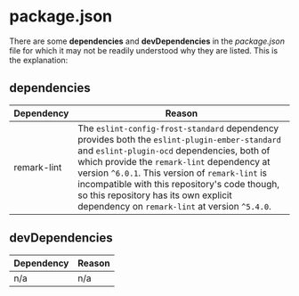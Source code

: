 # package.json

There are some **dependencies** and **devDependencies** in the _package.json_ file for which it may not be readily 
understood why they are listed. This is the explanation:

## dependencies

Dependency | Reason
--- | ---
remark-lint | The `eslint-config-frost-standard` dependency provides both the `eslint-plugin-ember-standard` and `eslint-plugin-ocd` dependencies, both of which provide the `remark-lint` dependency at version `^6.0.1`.  This version of `remark-lint` is incompatible with this repository's code though, so this repository has its own explicit dependency on `remark-lint` at version `^5.4.0`.

## devDependencies

Dependency | Reason
--- | ---
n/a | n/a
